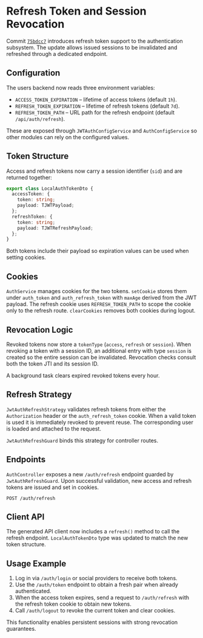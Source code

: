 # Refresh Token and Session Revocation

Commit [`75bdcc7`](https://github.com/boarteam/boar-pack/commit/75bdcc76d5e824d9da70cc24a30a19a7bd98eb8b) introduces refresh token support to the authentication subsystem. The update allows issued sessions to be invalidated and refreshed through a dedicated endpoint.

## Configuration

The users backend now reads three environment variables:

- `ACCESS_TOKEN_EXPIRATION` – lifetime of access tokens (default `1h`).
- `REFRESH_TOKEN_EXPIRATION` – lifetime of refresh tokens (default `7d`).
- `REFRESH_TOKEN_PATH` – URL path for the refresh endpoint (default `/api/auth/refresh`).

These are exposed through `JWTAuthConfigService` and `AuthConfigService` so other modules can rely on the configured values.

## Token Structure

Access and refresh tokens now carry a session identifier (`sid`) and are returned together:

```ts
export class LocalAuthTokenDto {
  accessToken: {
    token: string;
    payload: TJWTPayload;
  };
  refreshToken: {
    token: string;
    payload: TJWTRefreshPayload;
  };
}
```

Both tokens include their payload so expiration values can be used when setting cookies.

## Cookies

`AuthService` manages cookies for the two tokens. `setCookie` stores them under `auth_token` and `auth_refresh_token` with `maxAge` derived from the JWT payload. The refresh cookie uses `REFRESH_TOKEN_PATH` to scope the cookie only to the refresh route. `clearCookies` removes both cookies during logout.

## Revocation Logic

Revoked tokens now store a `tokenType` (`access`, `refresh` or `session`). When revoking a token with a session ID, an additional entry with type `session` is created so the entire session can be invalidated. Revocation checks consult both the token JTI and its session ID.

A background task clears expired revoked tokens every hour.

## Refresh Strategy

`JwtAuthRefreshStrategy` validates refresh tokens from either the `Authorization` header or the `auth_refresh_token` cookie. When a valid token is used it is immediately revoked to prevent reuse. The corresponding user is loaded and attached to the request.

`JwtAuthRefreshGuard` binds this strategy for controller routes.

## Endpoints

`AuthController` exposes a new `/auth/refresh` endpoint guarded by `JwtAuthRefreshGuard`. Upon successful validation, new access and refresh tokens are issued and set in cookies.

```
POST /auth/refresh
```

## Client API

The generated API client now includes a `refresh()` method to call the refresh endpoint. `LocalAuthTokenDto` type was updated to match the new token structure.

## Usage Example

1. Log in via `/auth/login` or social providers to receive both tokens.
2. Use the `/auth/token` endpoint to obtain a fresh pair when already authenticated.
3. When the access token expires, send a request to `/auth/refresh` with the refresh token cookie to obtain new tokens.
4. Call `/auth/logout` to revoke the current token and clear cookies.

This functionality enables persistent sessions with strong revocation guarantees.

